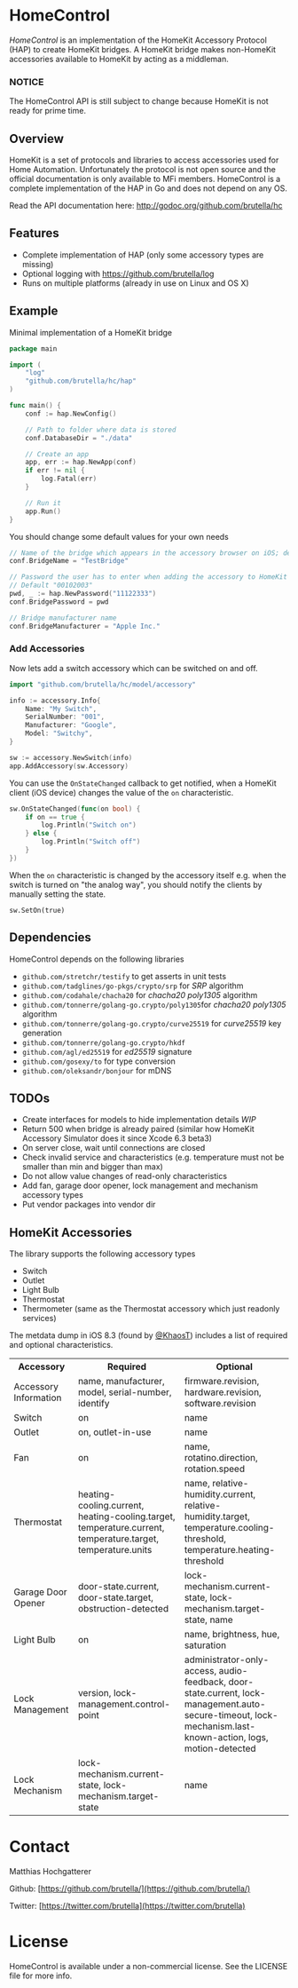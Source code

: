 # HomeControl

*HomeControl* is an implementation of the HomeKit Accessory Protocol (HAP) to create HomeKit bridges. A HomeKit bridge makes non-HomeKit accessories available to HomeKit by acting as a middleman.

### NOTICE

The HomeControl API is still subject to change because HomeKit is not ready for prime time.

## Overview

HomeKit is a set of protocols and libraries to access accessories used for Home Automation. Unfortunately the protocol is not open source and the official documentation is only available to MFi members. HomeControl is a complete implementation of the HAP in Go and does not depend on any OS.

Read the API documentation here: http://godoc.org/github.com/brutella/hc

## Features

- Complete implementation of HAP (only some accessory types are missing)
- Optional logging with https://github.com/brutella/log
- Runs on multiple platforms (already in use on Linux and OS X)

## Example

Minimal implementation of a HomeKit bridge

```go
package main

import (
    "log"
    "github.com/brutella/hc/hap"
)

func main() {
    conf := hap.NewConfig()

    // Path to folder where data is stored
    conf.DatabaseDir = "./data"

    // Create an app
    app, err := hap.NewApp(conf)
    if err != nil {
        log.Fatal(err)
    }

    // Run it
    app.Run()
}
```

You should change some default values for your own needs

```go
// Name of the bridge which appears in the accessory browser on iOS; default "GoBridge"
conf.BridgeName = "TestBridge"

// Password the user has to enter when adding the accessory to HomeKit
// Default "00102003"
pwd, _ := hap.NewPassword("11122333")
conf.BridgePassword = pwd 

// Bridge manufacturer name
conf.BridgeManufacturer = "Apple Inc."
```

### Add Accessories

Now lets add a switch accessory which can be switched on and off.

```go
import "github.com/brutella/hc/model/accessory"

info := accessory.Info{
    Name: "My Switch",
    SerialNumber: "001",
    Manufacturer: "Google",
    Model: "Switchy",
}

sw := accessory.NewSwitch(info)    
app.AddAccessory(sw.Accessory)
```

You can use the `OnStateChanged` callback to get notified, when a HomeKit client (iOS device) changes the value of the `on` characteristic.

```go
sw.OnStateChanged(func(on bool) {
    if on == true {
        log.Println("Switch on")
    } else {
        log.Println("Switch off")
    }
})
```

When the `on` characteristic is changed by the accessory itself e.g. when the switch is turned on "the analog way", you should notify the clients by manually setting the state.

	sw.SetOn(true)

## Dependencies

HomeControl depends on the following libraries

- `github.com/stretchr/testify` to get asserts in unit tests
- `github.com/tadglines/go-pkgs/crypto/srp` for *SRP* algorithm
- `github.com/codahale/chacha20` for *chacha20 poly1305* algorithm
- `github.com/tonnerre/golang-go.crypto/poly1305`for *chacha20 poly1305* algorithm
- `github.com/tonnerre/golang-go.crypto/curve25519` for *curve25519* key generation
- `github.com/tonnerre/golang-go.crypto/hkdf`
- `github.com/agl/ed25519` for *ed25519* signature
- `github.com/gosexy/to` for type conversion
- `github.com/oleksandr/bonjour` for mDNS

## TODOs

- Create interfaces for models to hide implementation details *WIP*
- Return 500 when bridge is already paired (similar how HomeKit Accessory Simulator does it since Xcode 6.3 beta3)
- On server close, wait until connections are closed
- Check invalid service and characteristics (e.g. temperature must not be smaller than min and bigger than max)
- Do not allow value changes of read-only characteristics
- Add fan, garage door opener, lock management and mechanism accessory types
- Put vendor packages into vendor dir

## HomeKit Accessories

The library supports the following accessory types

- Switch
- Outlet
- Light Bulb
- Thermostat
- Thermometer (same as the Thermostat accessory which just readonly services)

The metdata dump in iOS 8.3 (found by [@KhaosT](https://twitter.com/khaost/status/567621750494474241)) includes a list of required and optional characteristics.

<table>
    <tr><th>Accessory</th><th>Required</th><th>Optional</th><tr>
    <tr><td>Accessory Information</td><td>name, manufacturer, model, serial-number, identify</td><td>firmware.revision, hardware.revision, software.revision</td><tr>
    <tr><td>Switch</td><td>on</td><td>name</td><tr>
    <tr><td>Outlet</td><td>on, outlet-in-use</td><td>name</td><tr>
    <tr><td>Fan</td><td>on</td><td>name, rotatino.direction, rotation.speed</td><tr>
    <tr><td>Thermostat</td><td>heating-cooling.current, heating-cooling.target, temperature.current, temperature.target, temperature.units</td><td>name, relative-humidity.current, relative-humidity.target, temperature.cooling-threshold, temperature.heating-threshold</td><tr>
    <tr><td>Garage Door Opener</td><td>door-state.current, door-state.target, obstruction-detected</td><td>lock-mechanism.current-state, lock-mechanism.target-state, name</td><tr>
    <tr><td>Light Bulb</td><td>on</td><td>name, brightness, hue, saturation</td><tr>
    <tr><td>Lock Management</td><td>version, lock-management.control-point</td><td>administrator-only-access, audio-feedback, door-state.current, lock-management.auto-secure-timeout, lock-mechanism.last-known-action, logs, motion-detected</td><tr>
    <tr><td>Lock Mechanism</td><td>lock-mechanism.current-state, lock-mechanism.target-state</td><td>name</td><tr>
</table>

# Contact

Matthias Hochgatterer

Github: [https://github.com/brutella/](https://github.com/brutella/)

Twitter: [https://twitter.com/brutella](https://twitter.com/brutella)


# License

HomeControl is available under a non-commercial license. See the LICENSE file for more info.
